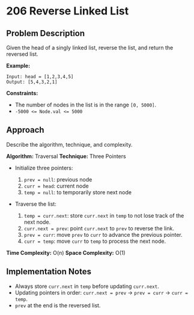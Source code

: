 # 206 Reverse Linked List

## Problem Description

Given the head of a singly linked list, reverse the list, and return the reversed list.

**Example:**

```
Input: head = [1,2,3,4,5]
Output: [5,4,3,2,1]
```

**Constraints:**

- The number of nodes in the list is in the range `[0, 5000]`.
- `-5000 <= Node.val <= 5000`

## Approach

Describe the algorithm, technique, and complexity.

**Algorithm:** Traversal
**Technique:** Three Pointers

- Initialize three pointers:
  1. `prev = null`: previous node
  2. `curr = head`: current node
  3. `temp = null`: to temporarily store next node

- Traverse the list:
  1. `temp = curr.next`: store `curr.next` in `temp` to not lose track of the next node.
  2. `curr.next = prev`: point `curr.next` to `prev` to reverse the link.
  3. `prev = curr`: move `prev` to `curr` to advance the previous pointer.
  4. `curr = temp`: move `curr` to `temp` to process the next node.

**Time Complexity:** O(n)
**Space Complexity:** O(1)

## Implementation Notes

- Always store `curr.next` in `temp` before updating `curr.next`.
- Updating pointers in order: `curr.next = prev` → `prev = curr` → `curr = temp`.
- `prev` at the end is the reversed list.
